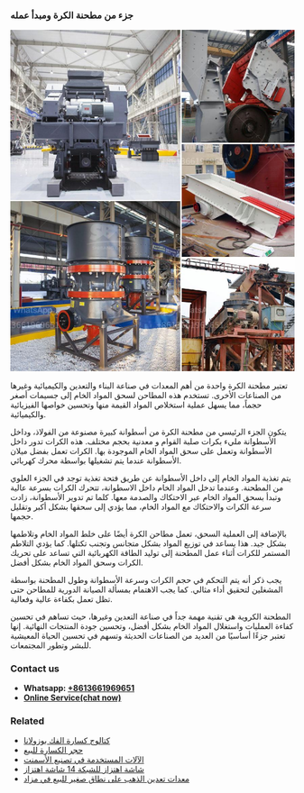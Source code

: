 <h3>جزء من مطحنة الكرة ومبدأ عمله</h3><img src='1701850822.jpg' alt=''><p>تعتبر مطحنة الكرة واحدة من أهم المعدات في صناعة البناء والتعدين والكيميائية وغيرها من الصناعات الأخرى. تستخدم هذه المطاحن لسحق المواد الخام إلى جسيمات أصغر حجماً، مما يسهل عملية استخلاص المواد القيمة منها وتحسين خواصها الفيزيائية والكيميائية.</p><p>يتكون الجزء الرئيسي من مطحنة الكرة من أسطوانة كبيرة مصنوعة من الفولاذ، وداخل الأسطوانة مليء بكرات صلبة القوام و معدنية بحجم مختلف. هذه الكرات تدور داخل الأسطوانة وتعمل على سحق المواد الخام الموجودة بها. الكرات تعمل بفضل ميلان الأسطوانة عندما يتم تشغيلها بواسطة محرك كهربائي.</p><p>يتم تغذية المواد الخام إلى داخل الأسطوانة عن طريق فتحة تغذية توجد في الجزء العلوي من المطحنة. وعندما تدخل المواد الخام داخل الاسطوانة، تتحرك الكرات بسرعة عالية وتبدأ بسحق المواد الخام عبر الاحتكاك والصدمة معها. كلما تم تدوير الأسطوانة، زادت سرعة الكرات والاحتكاك مع المواد الخام، مما يؤدي إلى سحقها بشكل أكبر وتقليل حجمها.</p><p>بالإضافة إلى العملية السحق، تعمل مطاحن الكرة أيضًا على خلط المواد الخام وتلاطمها بشكل جيد. هذا يساعد في توزيع المواد بشكل متجانس وتجنب تكتلها. كما يؤدي التلاطم المستمر للكرات أثناء عمل المطحنة إلى توليد الطاقة الكهربائية التي تساعد على تحريك الكرات وسحق المواد الخام بشكل أفضل.</p><p>يجب ذكر أنه يتم التحكم في حجم الكرات وسرعة الأسطوانة وطول المطحنة بواسطة المشغلين لتحقيق أداء مثالي. كما يجب الاهتمام بمسألة الصيانة الدورية للمطاحن حتى تظل تعمل بكفاءة عالية وفعالية.</p><p>المطحنة الكروية هي تقنية مهمة جداً في صناعة التعدين وغيرها، حيث تساهم في تحسين كفاءة العمليات واستغلال المواد الخام بشكل أفضل، وتحسين جودة المنتجات النهائية. إنها تعتبر جزءًا أساسيًا من العديد من الصناعات الحديثة وتسهم في تحسين الحياة المعيشية للبشر وتطور المجتمعات.</p><h3>Contact us</h3><ul><li><strong>Whatsapp:&nbsp;<a href="https://wa.me/8613661969651">+8613661969651</a></strong></li><li><a href="https://swt.shibang-china.com/?git&amp;zhl&amp;جزء من مطحنة الكرة ومبدأ عمله"><strong>Online Service(chat now)</strong></a></li></ul><h3>Related</h3><ul><li><a href='كتالوج كسارة الفك بوزولانا.md'>كتالوج كسارة الفك بوزولانا</a></li><li><a href='حجر الكسارة للبيع.md'>حجر الكسارة للبيع</a></li><li><a href='الآلات المستخدمة في تصنيع الأسمنت.md'>الآلات المستخدمة في تصنيع الأسمنت</a></li><li><a href='شاشة اهتزاز للشبكة 14 شاشة اهتزاز.md'>شاشة اهتزاز للشبكة 14 شاشة اهتزاز</a></li><li><a href='معدات تعدين الذهب على نطاق صغير للبيع في مزاد.md'>معدات تعدين الذهب على نطاق صغير للبيع في مزاد</a></li></ul>